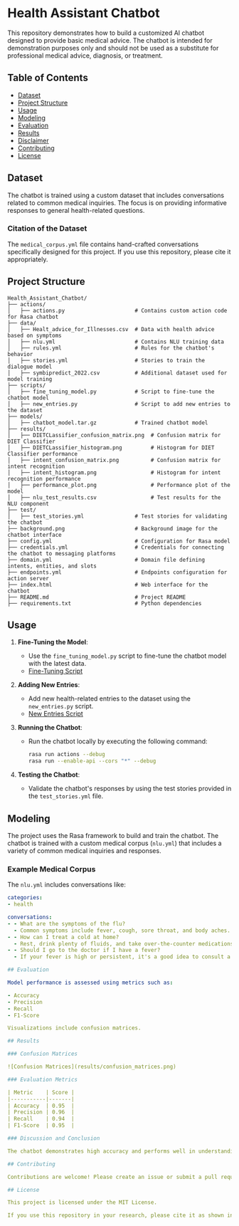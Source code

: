 # Health Assistant Chatbot


This repository demonstrates how to build a customized AI chatbot designed to provide basic medical advice. The chatbot is intended for demonstration purposes only and should not be used as a substitute for professional medical advice, diagnosis, or treatment.

## Table of Contents

- [Dataset](#dataset)
- [Project Structure](#project-structure)
- [Usage](#usage)
- [Modeling](#modeling)
- [Evaluation](#evaluation)
- [Results](#results)
- [Disclaimer](#disclaimer)
- [Contributing](#contributing)
- [License](#license)

## Dataset

The chatbot is trained using a custom dataset that includes conversations related to common medical inquiries. The focus is on providing informative responses to general health-related questions.

### Citation of the Dataset

The `medical_corpus.yml` file contains hand-crafted conversations specifically designed for this project. If you use this repository, please cite it appropriately.

## Project Structure

```plaintext
Health_Assistant_Chatbot/
├── actions/
│   ├── actions.py                      # Contains custom action code for Rasa chatbot
├── data/
│   ├── Healt_advice_for_Illnesses.csv  # Data with health advice based on symptoms
│   ├── nlu.yml                         # Contains NLU training data
│   ├── rules.yml                       # Rules for the chatbot's behavior
│   ├── stories.yml                     # Stories to train the dialogue model
│   ├── symbipredict_2022.csv           # Additional dataset used for model training
├── scripts/
│   ├── fine_tuning_model.py            # Script to fine-tune the chatbot model
│   ├── new_entries.py                  # Script to add new entries to the dataset
├── models/
│   ├── chatbot_model.tar.gz            # Trained chatbot model
├── results/  
│   ├── DIETCLassifier_confusion_matrix.png  # Confusion matrix for DIET Classifier
│   ├── DIETCLassifier_histogram.png         # Histogram for DIET Classifier performance
│   ├── intent_confusion_matrix.png          # Confusion matrix for intent recognition
│   ├── intent_histogram.png                 # Histogram for intent recognition performance
│   ├── performance_plot.png                 # Performance plot of the model
│   ├── nlu_test_results.csv                 # Test results for the NLU component
├── test/
│   ├── test_stories.yml                # Test stories for validating the chatbot
├── background.png                      # Background image for the chatbot interface
├── config.yml                          # Configuration for Rasa model
├── credentials.yml                     # Credentials for connecting the chatbot to messaging platforms
├── domain.yml                          # Domain file defining intents, entities, and slots
├── endpoints.yml                       # Endpoints configuration for action server
├── index.html                          # Web interface for the chatbot
├── README.md                           # Project README
├── requirements.txt                    # Python dependencies
```

## Usage

1. **Fine-Tuning the Model**:
   - Use the `fine_tuning_model.py` script to fine-tune the chatbot model with the latest data.
   - [Fine-Tuning Script](scripts/fine_tuning_model.py)

2. **Adding New Entries**:
   - Add new health-related entries to the dataset using the `new_entries.py` script.
   - [New Entries Script](scripts/new_entries.py)

3. **Running the Chatbot**:
   - Run the chatbot locally by executing the following command:
     ```bash
     rasa run actions --debug
     rasa run --enable-api --cors "*" --debug
     ```

4. **Testing the Chatbot**:
   - Validate the chatbot's responses by using the test stories provided in the `test_stories.yml` file.

## Modeling

The project uses the Rasa framework to build and train the chatbot. The chatbot is trained with a custom medical corpus (`nlu.yml`) that includes a variety of common medical inquiries and responses.

### Example Medical Corpus

The `nlu.yml` includes conversations like:

```yaml
categories:
- health

conversations:
- - What are the symptoms of the flu?
  - Common symptoms include fever, cough, sore throat, and body aches.
- - How can I treat a cold at home?
  - Rest, drink plenty of fluids, and take over-the-counter medications to relieve symptoms.
- - Should I go to the doctor if I have a fever?
  - If your fever is high or persistent, it's a good idea to consult a healthcare professional.

## Evaluation

Model performance is assessed using metrics such as:

- Accuracy
- Precision
- Recall
- F1-Score

Visualizations include confusion matrices.

## Results

### Confusion Matrices

![Confusion Matrices](results/confusion_matrices.png)

### Evaluation Metrics

| Metric    | Score |
|-----------|-------|
| Accuracy  | 0.95  |
| Precision | 0.96  |
| Recall    | 0.94  |
| F1-Score  | 0.95  |

### Discussion and Conclusion

The chatbot demonstrates high accuracy and performs well in understanding and responding to both English and Spanish queries. It is particularly useful for travelers looking to practice and learn Spanish travel phrases.

## Contributing

Contributions are welcome! Please create an issue or submit a pull request for any feature requests or improvements.

## License

This project is licensed under the MIT License.

If you use this repository in your research, please cite it as shown in the right sidebar.
